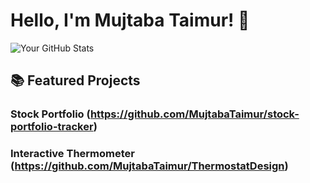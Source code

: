 # Hello, I'm Mujtaba Taimur! 👋

                                                   

![Your GitHub Stats](https://github-readme-stats.vercel.app/api?username=MujtabaTAimur&show_icons=true&theme=radical)    

## 📚 Featured Projects

### Stock Portfolio (https://github.com/MujtabaTaimur/stock-portfolio-tracker)



### Interactive Thermometer (https://github.com/MujtabaTaimur/ThermostatDesign)




